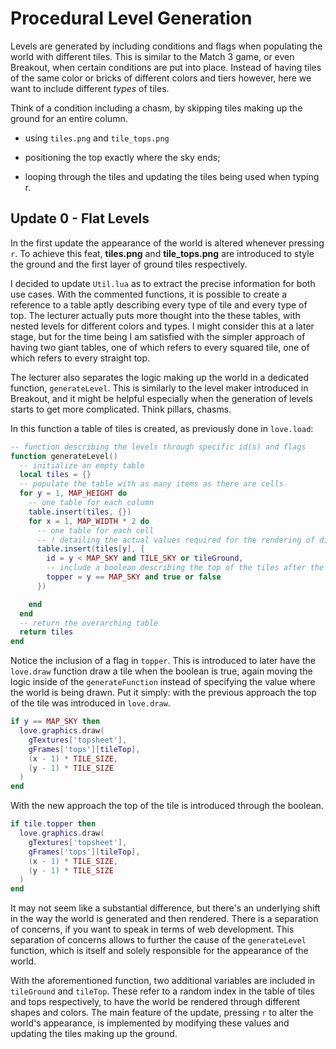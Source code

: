 # Procedural Level Generation

Levels are generated by including conditions and flags when populating the world with different tiles. This is similar to the Match 3 game, or even Breakout, when certain conditions are put into place. Instead of having tiles of the same color or bricks of different colors and tiers however, here we want to include different _types_ of tiles.

Think of a condition including a chasm, by skipping tiles making up the ground for an entire column.

- using `tiles.png` and `tile_tops.png`

- positioning the top exactly where the sky ends;

- looping through the tiles and updating the tiles being used when typing r.

## Update 0 - Flat Levels

In the first update the appearance of the world is altered whenever pressing `r`. To achieve this feat, **tiles.png** and **tile_tops.png** are introduced to style the ground and the first layer of ground tiles respectively.

I decided to update `Util.lua` as to extract the precise information for both use cases. With the commented functions, it is possible to create a reference to a table aptly describing every type of tile and every type of top. The lecturer actually puts more thought into the these tables, with nested levels for different colors and types. I might consider this at a later stage, but for the time being I am satisfied with the simpler approach of having two giant tables, one of which refers to every squared tile, one of which refers to every straight top.

The lecturer also separates the logic making up the world in a dedicated function, `generateLevel`. This is similarly to the level maker introduced in Breakout, and it might be helpful especially when the generation of levels starts to get more complicated. Think pillars, chasms.

In this function a table of tiles is created, as previously done in `love.load`:

```lua
-- function describing the levels through specific id(s) and flags
function generateLevel()
  -- initialize an empty table
  local tiles = {}
  -- populate the table with as many items as there are cells
  for y = 1, MAP_HEIGHT do
    -- one table for each column
    table.insert(tiles, {})
    for x = 1, MAP_WIDTH * 2 do
      -- one table for each cell
      -- ! detailing the actual values required for the rendering of different tiles
      table.insert(tiles[y], {
        id = y < MAP_SKY and TILE_SKY or tileGround,
        -- include a boolean describing the top of the tiles after the sky's own tiles
        topper = y == MAP_SKY and true or false
      })

    end
  end
  -- return the overarching table
  return tiles
end
```

Notice the inclusion of a flag in `topper`. This is introduced to later have the `love.draw` function draw a tile when the boolean is true, again moving the logic inside of the `generateFunction` instead of specifying the value where the world is being drawn. Put it simply: with the previous approach the top of the tile was introduced in `love.draw`.

```lua
if y == MAP_SKY then
  love.graphics.draw(
    gTextures['topsheet'],
    gFrames['tops'][tileTop],
    (x - 1) * TILE_SIZE,
    (y - 1) * TILE_SIZE
  )
end
```

With the new approach the top of the tile is introduced through the boolean.

```lua
if tile.topper then
  love.graphics.draw(
    gTextures['topsheet'],
    gFrames['tops'][tileTop],
    (x - 1) * TILE_SIZE,
    (y - 1) * TILE_SIZE
  )
end
```

It may not seem like a substantial difference, but there's an underlying shift in the way the world is generated and then rendered. There is a separation of concerns, if you want to speak in terms of web development. This separation of concerns allows to further the cause of the `generateLevel` function, which is itself and solely responsible for the appearance of the world.

With the aforementioned function, two additional variables are included in `tileGround` and `tileTop`. These refer to a random index in the table of tiles and tops respectively, to have the world be rendered through different shapes and colors. The main feature of the update, pressing `r` to alter the world's appearance, is implemented by modifying these values and updating the tiles making up the ground.
